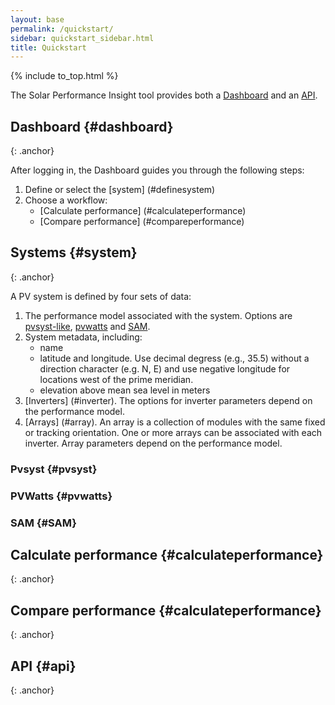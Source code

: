 ```yaml
---
layout: base
permalink: /quickstart/
sidebar: quickstart_sidebar.html
title: Quickstart
---
```


{% include to_top.html %}


The Solar Performance Insight tool provides both a [Dashboard](#dashboard) and an [API](#api).


## Dashboard {#dashboard}
{: .anchor}

After logging in, the Dashboard guides you through the following steps:

1. Define or select the [system] (#definesystem)
2. Choose a workflow:
   - [Calculate performance] (#calculateperformance)
   - [Compare performance] (#compareperformance)

## Systems {#system}
{: .anchor}

A PV system is defined by four sets of data:
1. The performance model associated with the system. Options are [pvsyst-like](#pvsyst), [pvwatts](#pvwatts) and [SAM](#SAM).
2. System metadata, including:
   - name
   - latitude and longitude. Use decimal degress (e.g., 35.5) without a direction character (e.g. N, E) and use negative longitude for locations west of the prime meridian.
   - elevation above mean sea level in meters
3. [Inverters] (#inverter). The options for inverter parameters depend on the performance model.
4. [Arrays] (#array). An array is a collection of modules with the same fixed or tracking orientation. One or more arrays can be associated with each inverter. Array parameters depend on the performance model.

### Pvsyst {#pvsyst}

### PVWatts {#pvwatts}

### SAM {#SAM}


## Calculate performance {#calculateperformance}
{: .anchor}

## Compare performance {#calculateperformance}
{: .anchor}

## API {#api}
{: .anchor}

